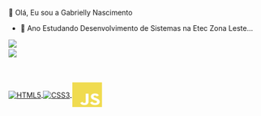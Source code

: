  💙 Olá, Eu sou a Gabrielly Nascimento


- 🥈 Ano Estudando Desenvolvimento de Sistemas na Etec Zona Leste...

<div>
  <a href="https://github.com/Gabr1ell1">
  <img height="180em" src="https://github-readme-stats.vercel.app/api?username=Gabr1ell1&show_icons=true&theme=tokyonight&include_all_commits=true&count_private=true">
<br>
  <img height="200em" src="https://github-readme-stats.vercel.app/api/top-langs/?username=Gabr1ell1&hide_progress=false&theme=tokyonight">
</div>
    
##

<div style="display: inline_block"><br>
  <img align="center" alt="HTML5" height="50" width="60" src="https://cdn.jsdelivr.net/gh/devicons/devicon/icons/html5/html5-original.svg">      
  <img align="center" alt="CSS3" height="50" width="60" src="https://cdn.jsdelivr.net/gh/devicons/devicon/icons/css3/css3-original.svg"">      
  <img align="center" alt="JS" height="50" width="60" src="https://raw.githubusercontent.com/devicons/devicon/master/icons/javascript/javascript-plain.svg">        
</div>

##
<div>

</div>





